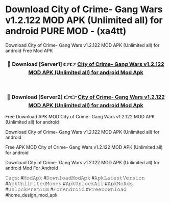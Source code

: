 # Download City of Crime- Gang Wars v1.2.122 MOD APK (Unlimited all) for android PURE MOD - (xa4tt)
Download City of Crime- Gang Wars v1.2.122 MOD APK (Unlimited all) for android Free Mod APK

<div align="center">
<h3>🔴 Download [Server1] 👉👉 <a href="https://apk-comot.site?title=City_of_Crime-_Gang_Wars_v1.2.122_MOD_APK_(Unlimited_all)_for_android">City of Crime- Gang Wars v1.2.122 MOD APK (Unlimited all) for android Mod Apk</a></h3><br>

<h3>🔴 Download [Server2] 👉👉 <a href="https://apk-comot.site?title=City_of_Crime-_Gang_Wars_v1.2.122_MOD_APK_(Unlimited_all)_for_android">City of Crime- Gang Wars v1.2.122 MOD APK (Unlimited all) for android Mod Apk</a></h3>
</div>


Free Download APK MOD City of Crime- Gang Wars v1.2.122 MOD APK (Unlimited all) for android

Download City of Crime- Gang Wars v1.2.122 MOD APK (Unlimited all) for android 

Free APK MOD City of Crime- Gang Wars v1.2.122 MOD APK (Unlimited all) for android 

Download City of Crime- Gang Wars v1.2.122 MOD APK (Unlimited all) for android Mod For Android

𝚃𝚊𝚐𝚜: #𝙼𝚘𝚍𝙰𝚙𝚔 #𝙳𝚘𝚠𝚗𝚕𝚘𝚊𝚍𝙼𝚘𝚍𝙰𝚙𝚔 #𝙰𝚙𝚔𝙻𝚊𝚝𝚎𝚜𝚝𝚅𝚎𝚛𝚜𝚒𝚘𝚗 #𝙰𝚙𝚔𝚄𝚗𝚕𝚒𝚖𝚒𝚝𝚎𝚍𝙼𝚘𝚗𝚎𝚢 #𝙰𝚙𝚔𝚄𝚗𝚕𝚘𝚌𝚔𝙰𝚕𝚕 #𝙰𝚙𝚔𝙽𝚘𝙰𝚍𝚜 #𝚄𝚗𝚕𝚘𝚌𝚔𝙿𝚛𝚎𝚖𝚒𝚞𝚖 #𝙵𝚘𝚛𝙰𝚗𝚍𝚛𝚘𝚒𝚍 #𝙵𝚛𝚎𝚎𝙳𝚘𝚠𝚗𝚕𝚘𝚊𝚍 #home_design_mod_apk